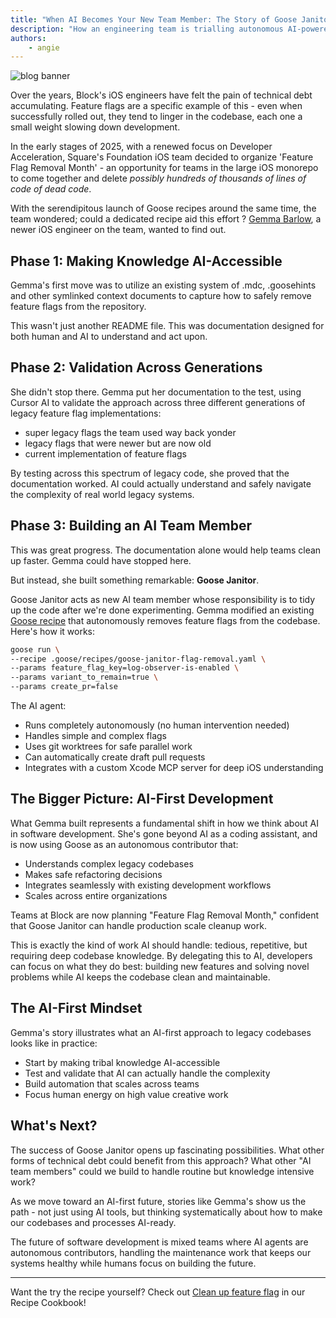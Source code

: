 ```yaml
---
title: "When AI Becomes Your New Team Member: The Story of Goose Janitor"
description: "How an engineering team is trialling autonomous AI-powered technical debt cleanup"
authors: 
    - angie
---
```


![blog banner](goose-janitor.png)

Over the years, Block's iOS engineers have felt the pain of technical debt accumulating. Feature flags are a specific example of this - even when successfully rolled out, they tend to linger in the codebase, each one a small weight slowing down development.

In the early stages of 2025, with a renewed focus on Developer Acceleration, Square's Foundation iOS team decided to organize 'Feature Flag Removal Month' - an opportunity for teams in the large iOS monorepo to come together and delete _possibly hundreds of thousands of lines of code of dead code_. 

With the serendipitous launch of Goose recipes around the same time, the team wondered; could a dedicated recipe aid this effort ? [Gemma Barlow](https://www.linkedin.com/in/gemmakbarlow/), a newer iOS engineer on the team, wanted to find out. 


<!-- truncate -->


## Phase 1: Making Knowledge AI-Accessible

Gemma's first move was to utilize an existing system of .mdc, .goosehints and other symlinked context documents to capture how to safely remove feature flags from the repository.

This wasn't just another README file. This was documentation designed for both human and AI to understand and act upon.

## Phase 2: Validation Across Generations

She didn't stop there. Gemma put her documentation to the test, using Cursor AI to validate the approach across three different generations of legacy feature flag implementations:

- super legacy flags the team used way back yonder
- legacy flags that were newer but are now old
- current implementation of feature flags

By testing across this spectrum of legacy code, she proved that the documentation worked. AI could actually understand and safely navigate the complexity of real world legacy systems.

## Phase 3: Building an AI Team Member

This was great progress. The documentation alone would help teams clean up faster. Gemma could have stopped here.

But instead, she built something remarkable: **Goose Janitor**.


Goose Janitor acts as new AI team member whose responsibility is to tidy up the code after we're done experimenting. Gemma modified an existing [Goose recipe](/recipes/detail/?id=clean-up-feature-flag) that autonomously removes feature flags from the codebase. Here's how it works:

```bash
goose run \
--recipe .goose/recipes/goose-janitor-flag-removal.yaml \
--params feature_flag_key=log-observer-is-enabled \
--params variant_to_remain=true \
--params create_pr=false
```

The AI agent:
- Runs completely autonomously (no human intervention needed)
- Handles simple and complex flags 
- Uses git worktrees for safe parallel work
- Can automatically create draft pull requests
- Integrates with a custom Xcode MCP server for deep iOS understanding

## The Bigger Picture: AI-First Development

What Gemma built represents a fundamental shift in how we think about AI in software development. She's gone beyond AI as a coding assistant, and is now using Goose as an autonomous contributor that:

- Understands complex legacy codebases
- Makes safe refactoring decisions
- Integrates seamlessly with existing development workflows
- Scales across entire organizations

Teams at Block are now planning "Feature Flag Removal Month," confident that Goose Janitor can handle production scale cleanup work.

This is exactly the kind of work AI should handle: tedious, repetitive, but requiring deep codebase knowledge. By delegating this to AI, developers can focus on what they do best: building new features and solving novel problems while AI keeps the codebase clean and maintainable.


## The AI-First Mindset

Gemma's story illustrates what an AI-first approach to legacy codebases looks like in practice:

- Start by making tribal knowledge AI-accessible
- Test and validate that AI can actually handle the complexity
- Build automation that scales across teams
- Focus human energy on high value creative work


## What's Next?

The success of Goose Janitor opens up fascinating possibilities. What other forms of technical debt could benefit from this approach? What other "AI team members" could we build to handle routine but knowledge intensive work?

As we move toward an AI-first future, stories like Gemma's show us the path - not just using AI tools, but thinking systematically about how to make our codebases and processes AI-ready.

The future of software development is mixed teams where AI agents are autonomous contributors, handling the maintenance work that keeps our systems healthy while humans focus on building the future.

---

Want the try the recipe yourself? Check out [Clean up feature flag](/recipes/detail/?id=clean-up-feature-flag) in our Recipe Cookbook!

<head>
  <meta property="og:title" content="When AI Becomes Your New Team Member: The Story of Goose Janitor" />
  <meta property="og:type" content="article" />
  <meta property="og:url" content="https://block.github.io/goose/blog/2025/08/18/ai-teammate" />
  <meta property="og:description" content="How one iOS developer turned a Slack conversation into autonomous AI-powered technical debt cleanup" />
  <meta property="og:image" content="https://block.github.io/goose/assets/images/goose-janitor-129889884d9265d001fe12cbfde03d57.png" />
  <meta name="twitter:card" content="summary_large_image" />
  <meta property="twitter:domain" content="block.github.io/goose" />
  <meta name="twitter:title" content="When AI Becomes Your New Team Member: The Story of Goose Janitor" />
  <meta name="twitter:description" content="How one iOS developer turned a Slack conversation into autonomous AI-powered technical debt cleanup" />
  <meta name="twitter:image" content="https://block.github.io/goose/assets/images/goose-janitor-129889884d9265d001fe12cbfde03d57.png" />
</head>